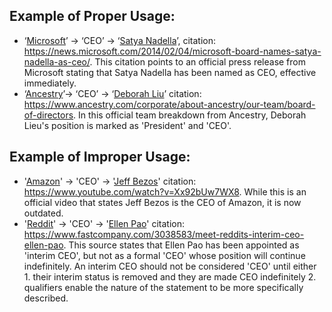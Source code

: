 ## Example of Proper Usage:
* ‘[Microsoft](https://golden.com/wiki/Microsoft-6GKP)’ → ‘CEO’ → ‘[Satya Nadella](https://golden.com/wiki/Satya_Nadella-RJ9YY6)’, citation: https://news.microsoft.com/2014/02/04/microsoft-board-names-satya-nadella-as-ceo/. This citation points to an official press release from Microsoft stating that Satya Nadella has been named as CEO, effective immediately.
* ‘[Ancestry](https://golden.com/wiki/Ancestry.com-9AP8VV)’→ ‘CEO’ → ‘[Deborah Liu](https://golden.com/wiki/Deborah_Liu-MA56GK3)’ citation: https://www.ancestry.com/corporate/about-ancestry/our-team/board-of-directors. In this official team breakdown from Ancestry, Deborah Lieu's position is marked as 'President' and 'CEO'.

## Example of Improper Usage:
* '[Amazon](https://golden.com/wiki/Amazon_(company)-B6VEMY)' -> 'CEO' -> '[Jeff Bezos](https://golden.com/wiki/Jeff_Bezos-D63VY)' citation: https://www.youtube.com/watch?v=Xx92bUw7WX8. While this is an official video that states Jeff Bezos is the CEO of Amazon, it is now outdated. 
* '[Reddit](https://golden.com/wiki/Reddit-XXAM46)' -> 'CEO' -> '[Ellen Pao](https://golden.com/wiki/Ellen_Pao-N4AA4D)' citation: https://www.fastcompany.com/3038583/meet-reddits-interim-ceo-ellen-pao. This source states that Ellen Pao has been appointed as 'interim CEO', but not as a formal 'CEO' whose position will continue indefinitely. An interim CEO should not be considered 'CEO' until either 1. their interim status is removed and they are made CEO indefinitely 2. qualifiers enable the nature of the statement to be more specifically described.
